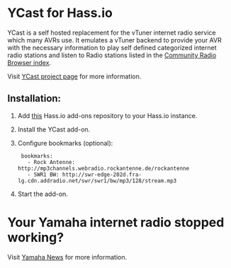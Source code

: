 # YCast for Hass.io
YCast is a self hosted replacement for the vTuner internet radio service which many AVRs use. It emulates a vTuner backend to provide your AVR with the necessary information to play self defined categorized internet radio stations and listen to Radio stations listed in the [Community Radio Browser index](http://www.radio-browser.info).

Visit [YCast project page](https://github.com/milaq/YCast) for more information.

## Installation:
1. Add [this](https://github.com/casperklein/hassio-addons) Hass.io add-ons repository to your Hass.io instance.
1. Install the YCast add-on.
1. Configure bookmarks (optional):

        bookmarks:
          - Rock Antenne: http://mp3channels.webradio.rockantenne.de/rockantenne
          - SWR1 BW: http://swr-edge-202d.fra-lg.cdn.addradio.net/swr/swr1/bw/mp3/128/stream.mp3

1. Start the add-on.

# Your Yamaha internet radio stopped working?
Visit [Yamaha News](https://de.yamaha.com/de/news_events/2019/0305_av_update_on_internet_radio_station_access.html) for more information.
